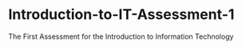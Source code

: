 # Introduction-to-IT-Assessment-1
The First Assessment for the Introduction to Information Technology
